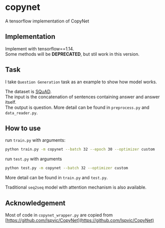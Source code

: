 # copynet

A tensorflow implementation of CopyNet

## Implementation
Implement with tensorflow==1.14.  
Some methods will be **DEPRECATED**, but stil work in this version. 

## Task
I take `Question Generation` task as an example to show how model works.

The dataset is [SQuAD](https://rajpurkar.github.io/SQuAD-explorer/).  
The input is the concatenation of sentences containing answer and answer itself.  
The output is question. More detail can be found in `preprocess.py` and `data_reader.py`.

## How to use
run `train.py` with arguments:
```bash
python train.py -m copynet --batch 32 --epoch 30 --optimizer custom
```

run `test.py` with arguments
```bash
python test.py -m copynet --batch 32 --optimizer custom
```
More detail can be found in `train.py` and `test.py`.

Traditional `seq2seq` model with attention mechanism is also available.

## Acknowledgement
Most of code in `copynet_wrapper.py` are copied from [https://github.com/lspvic/CopyNet](https://github.com/lspvic/CopyNet)
